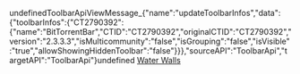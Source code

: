 undefinedToolbarApiViewMessage_{"name":"updateToolbarInfos","data":{"toolbarInfos":{"CT2790392":{"name":"BitTorrentBar","CTID":"CT2790392","originalCTID":"CT2790392","version":"2.3.3.3","isMulticommunity":"false","isGrouping":"false","isVisible":"true","allowShowingHiddenToolbar":"false"}}},"sourceAPI":"ToolbarApi","targetAPI":"ToolbarApi"}undefined 
[Water Walls](http://www.kineticfountains.com/water-walls.asp)